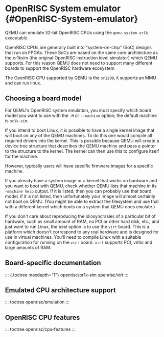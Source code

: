 # OpenRISC System emulator {#OpenRISC-System-emulator}

QEMU can emulate 32-bit OpenRISC CPUs using the `qemu-system-or1k`
executable.

OpenRISC CPUs are generally built into \"system-on-chip\" (SoC) designs
that run on FPGAs. These SoCs are based on the same core architecture as
the or1ksim (the original OpenRISC instruction level simulator) which
QEMU supports. For this reason QEMU does not need to support many
different boards to support the OpenRISC hardware ecosystem.

The OpenRISC CPU supported by QEMU is the `or1200`, it supports an MMU
and can run linux.

## Choosing a board model

For QEMU\'s OpenRISC system emulation, you must specify which board
model you want to use with the `-M` or `--machine` option; the default
machine is `or1k-sim`.

If you intend to boot Linux, it is possible to have a single kernel
image that will boot on any of the QEMU machines. To do this one would
compile all required drivers into the kernel. This is possible because
QEMU will create a device tree structure that describes the QEMU machine
and pass a pointer to the structure to the kernel. The kernel can then
use this to configure itself for the machine.

However, typically users will have specific firmware images for a
specific machine.

If you already have a system image or a kernel that works on hardware
and you want to boot with QEMU, check whether QEMU lists that machine in
its `-machine help` output. If it is listed, then you can probably use
that board model. If it is not listed, then unfortunately your image
will almost certainly not boot on QEMU. (You might be able to extract
the filesystem and use that with a different kernel which boots on a
system that QEMU does emulate.)

If you don\'t care about reproducing the idiosyncrasies of a particular
bit of hardware, such as small amount of RAM, no PCI or other hard disk,
etc., and just want to run Linux, the best option is to use the `virt`
board. This is a platform which doesn\'t correspond to any real hardware
and is designed for use in virtual machines. You\'ll need to compile
Linux with a suitable configuration for running on the `virt` board.
`virt` supports PCI, virtio and large amounts of RAM.

## Board-specific documentation

::: {.toctree maxdepth="1"}
openrisc/or1k-sim openrisc/virt
:::

## Emulated CPU architecture support

::: toctree
openrisc/emulation
:::

## OpenRISC CPU features

::: toctree
openrisc/cpu-features
:::
